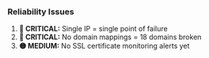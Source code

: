 ### Reliability Issues

1. **🔴 CRITICAL:** Single IP = single point of failure
2. **🔴 CRITICAL:** No domain mappings = 18 domains broken
3. **🟡 MEDIUM:** No SSL certificate monitoring alerts yet
